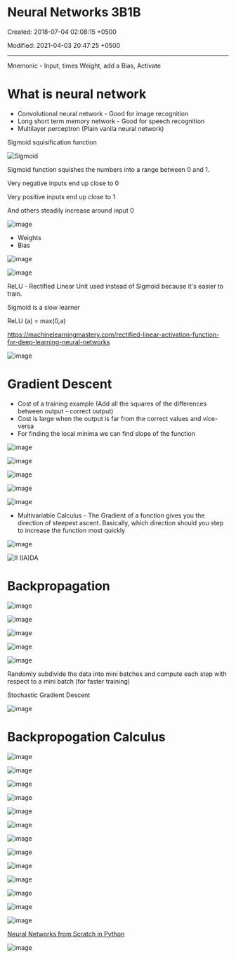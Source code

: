 # Neural Networks 3B1B

Created: 2018-07-04 02:08:15 +0500

Modified: 2021-04-03 20:47:25 +0500

---

Mnemonic - Input, times Weight, add a Bias, Activate

# What is neural network

- Convolutional neural network - Good for image recognition
- Long short term memory network - Good for speech recognition
- Multilayer perceptron (Plain vanila neural network)

Sigmoid squisification function

![Sigmoid ](media/Neural-Networks-3B1B-image1.png)

Sigmoid function squishes the numbers into a range between 0 and 1.

Very negative inputs end up close to 0

Very positive inputs end up close to 1

And others steadily increase around input 0

![image](media/Neural-Networks-3B1B-image2.png)

- Weights
- Bias

![image](media/Neural-Networks-3B1B-image3.png)

![image](media/Neural-Networks-3B1B-image4.png)

ReLU - Rectified Linear Unit used instead of Sigmoid because it's easier to train.

Sigmoid is a slow learner

ReLU (a) = max(0,a)

<https://machinelearningmastery.com/rectified-linear-activation-function-for-deep-learning-neural-networks>

![image](media/Neural-Networks-3B1B-image5.png)

# Gradient Descent

- Cost of a training example (Add all the squares of the differences between output - correct output)
- Cost is large when the output is far from the correct values and vice-versa
- For finding the local minima we can find slope of the function

![image](media/Neural-Networks-3B1B-image6.png)

![image](media/Neural-Networks-3B1B-image7.png)

![image](media/Neural-Networks-3B1B-image8.png)

![image](media/Neural-Networks-3B1B-image9.png)

![image](media/Neural-Networks-3B1B-image10.png)

- Multivariable Calculus - The Gradient of a function gives you the direction of steepest ascent. Basically, which direction should you step to increase the function most quickly

![image](media/Neural-Networks-3B1B-image11.png)

![Ⅱ (IA)DA ](media/Neural-Networks-3B1B-image12.png)

# Backpropagation

![image](media/Neural-Networks-3B1B-image13.png)

![image](media/Neural-Networks-3B1B-image14.png)

![image](media/Neural-Networks-3B1B-image15.png)

![image](media/Neural-Networks-3B1B-image16.png)

![image](media/Neural-Networks-3B1B-image17.png)

Randomly subdivide the data into mini batches and compute each step with respect to a mini batch (for faster training)

Stochastic Gradient Descent

![image](media/Neural-Networks-3B1B-image18.png)

# Backpropogation Calculus

![image](media/Neural-Networks-3B1B-image19.png)

![image](media/Neural-Networks-3B1B-image20.png)

![image](media/Neural-Networks-3B1B-image21.png)

![image](media/Neural-Networks-3B1B-image22.png)

![image](media/Neural-Networks-3B1B-image23.png)

![image](media/Neural-Networks-3B1B-image24.png)

![image](media/Neural-Networks-3B1B-image25.png)

![image](media/Neural-Networks-3B1B-image26.png)

![image](media/Neural-Networks-3B1B-image27.png)

![image](media/Neural-Networks-3B1B-image28.png)

![image](media/Neural-Networks-3B1B-image29.png)

![image](media/Neural-Networks-3B1B-image30.png)

![image](media/Neural-Networks-3B1B-image31.png)

[Neural Networks from Scratch in Python](https://www.youtube.com/playlist?list=PLQVvvaa0QuDcjD5BAw2DxE6OF2tius3V3)

![image](media/Neural-Networks-3B1B-image32.jpg)
